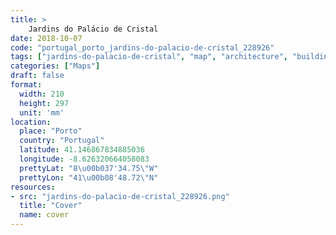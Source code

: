 ```yaml
---
title: > 
    Jardins do Palácio de Cristal
date: 2018-10-07
code: "portugal_porto_jardins-do-palacio-de-cristal_228926"
tags: ["jardins-do-palacio-de-cristal", "map", "architecture", "buildings", "Porto", "Portugal"]
categories: ["Maps"]
draft: false
format:
  width: 210
  height: 297
  unit: 'mm'
location:
  place: "Porto"
  country: "Portugal"
  latitude: 41.146867834885036
  longitude: -8.626320664058083
  prettyLat: "8\u00b037'34.75\"W"
  prettyLon: "41\u00b08'48.72\"N"
resources:
- src: "jardins-do-palacio-de-cristal_228926.png"
  title: "Cover"
  name: cover
---
```

